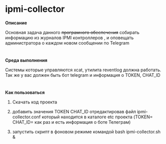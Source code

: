 # ipmi-collector

**Описание**

Основная задача данного ~~програмного обеспечения~~ собирать информацию из журналов IPMI контроллеров , и оповещать администратора о каждом новом сообщении по Telegram
#
**Среда выполнения**

Системы которые управляются xcat, утилита reventlog должна работать.
Так же у вас должен быть бот telegram и информация о TOKEN, CHAT_ID

#
**Как пользоваться**

1) Скачать код проекта

2) добавить значения TOKEN   CHAT_ID отредактировав файл ipmi-collector.сonf который находится в каталоге etc проекта (TOKEN=  CHAT_ID= как раз и есть информация о боте Телеграм)

3) запустить скрипт в фоновом режиме командой bash ipmi-collector.sh &

